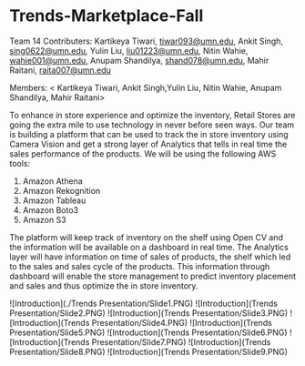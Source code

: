 # Trends-Marketplace-Fall
Team 14 
Contributers: Kartikeya Tiwari, tiwar093@umn.edu,
              Ankit Singh, sing0622@umn.edu,
              Yulin Liu, liu01223@umn.edu,
              Nitin Wahie, wahie001@umn.edu,
              Anupam Shandilya, shand078@umn.edu,
              Mahir Raitani, raita007@umn.edu

Members: < Kartikeya Tiwari, Ankit Singh,Yulin Liu, Nitin Wahie, Anupam Shandilya, Mahir Raitani>

To enhance in store experience and optimize the inventory, Retail Stores are going the extra mile to use technology in never before seen ways. Our team is building a platform that can be used to track the in store inventory using Camera Vision and get a strong layer of Analytics that tells in real time the sales performance of the products. We will be using the following AWS tools:
1. Amazon Athena
2. Amazon Rekognition
3. Amazon Tableau
4. Amazon Boto3
5. Amazon S3

The platform will keep track of inventory on the shelf using Open CV and the information will be available on a dashboard in real time. The Analytics layer will have information on time of sales of products, the shelf which led to the sales and sales cycle of the products. This information through dashboard will enable the store management to predict inventory placement and sales and thus optimize the in store inventory.

![Introduction](./Trends Presentation/Slide1.PNG)
![Introduction](Trends Presentation/Slide2.PNG)
![Introduction](Trends Presentation/Slide3.PNG)
![Introduction](Trends Presentation/Slide4.PNG)
![Introduction](Trends Presentation/Slide5.PNG)
![Introduction](Trends Presentation/Slide6.PNG)
![Introduction](Trends Presentation/Slide7.PNG)
![Introduction](Trends Presentation/Slide8.PNG)
![Introduction](Trends Presentation/Slide9.PNG)

